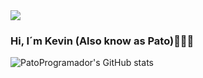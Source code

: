 <img src="https://github.com/PatoProgramador/PatoProgramador/src/img,gifs/hello-neon.gif" >

### Hi, I´m Kevin (Also know as Pato)👋🐱‍💻
   


![PatoProgramador's GitHub stats](https://github-readme-stats.vercel.app/api?username=PatoProgramador&show_icons=true&theme=synthwave)
